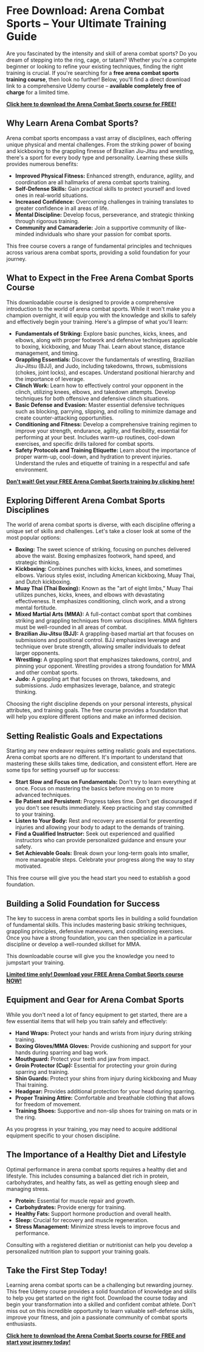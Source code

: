 # Free Download: Arena Combat Sports – Your Ultimate Training Guide

Are you fascinated by the intensity and skill of arena combat sports? Do you dream of stepping into the ring, cage, or tatami? Whether you're a complete beginner or looking to refine your existing techniques, finding the right training is crucial. If you're searching for a **free arena combat sports training course**, then look no further! Below, you'll find a direct download link to a comprehensive Udemy course – **available completely free of charge** for a limited time.

[**Click here to download the Arena Combat Sports course for FREE!**](https://udemywork.com/arena-combat-sports)

## Why Learn Arena Combat Sports?

Arena combat sports encompass a vast array of disciplines, each offering unique physical and mental challenges. From the striking power of boxing and kickboxing to the grappling finesse of Brazilian Jiu-Jitsu and wrestling, there's a sport for every body type and personality. Learning these skills provides numerous benefits:

*   **Improved Physical Fitness:** Enhanced strength, endurance, agility, and coordination are all hallmarks of arena combat sports training.
*   **Self-Defense Skills:** Gain practical skills to protect yourself and loved ones in real-world situations.
*   **Increased Confidence:** Overcoming challenges in training translates to greater confidence in all areas of life.
*   **Mental Discipline:** Develop focus, perseverance, and strategic thinking through rigorous training.
*   **Community and Camaraderie:** Join a supportive community of like-minded individuals who share your passion for combat sports.

This free course covers a range of fundamental principles and techniques across various arena combat sports, providing a solid foundation for your journey.

## What to Expect in the Free Arena Combat Sports Course

This downloadable course is designed to provide a comprehensive introduction to the world of arena combat sports. While it won't make you a champion overnight, it will equip you with the knowledge and skills to safely and effectively begin your training. Here's a glimpse of what you'll learn:

*   **Fundamentals of Striking:** Explore basic punches, kicks, knees, and elbows, along with proper footwork and defensive techniques applicable to boxing, kickboxing, and Muay Thai. Learn about stance, distance management, and timing.
*   **Grappling Essentials:** Discover the fundamentals of wrestling, Brazilian Jiu-Jitsu (BJJ), and Judo, including takedowns, throws, submissions (chokes, joint locks), and escapes. Understand positional hierarchy and the importance of leverage.
*   **Clinch Work:** Learn how to effectively control your opponent in the clinch, utilizing knees, elbows, and takedown attempts. Develop techniques for both offensive and defensive clinch situations.
*   **Basic Defense and Evasion:** Master essential defensive techniques such as blocking, parrying, slipping, and rolling to minimize damage and create counter-attacking opportunities.
*   **Conditioning and Fitness:** Develop a comprehensive training regimen to improve your strength, endurance, agility, and flexibility, essential for performing at your best. Includes warm-up routines, cool-down exercises, and specific drills tailored for combat sports.
*   **Safety Protocols and Training Etiquette:** Learn about the importance of proper warm-up, cool-down, and hydration to prevent injuries. Understand the rules and etiquette of training in a respectful and safe environment.

[**Don't wait! Get your FREE Arena Combat Sports training by clicking here!**](https://udemywork.com/arena-combat-sports)

## Exploring Different Arena Combat Sports Disciplines

The world of arena combat sports is diverse, with each discipline offering a unique set of skills and challenges. Let's take a closer look at some of the most popular options:

*   **Boxing:** The sweet science of striking, focusing on punches delivered above the waist. Boxing emphasizes footwork, hand speed, and strategic thinking.
*   **Kickboxing:** Combines punches with kicks, knees, and sometimes elbows. Various styles exist, including American kickboxing, Muay Thai, and Dutch kickboxing.
*   **Muay Thai (Thai Boxing):** Known as the "art of eight limbs," Muay Thai utilizes punches, kicks, knees, and elbows with devastating effectiveness. It emphasizes conditioning, clinch work, and a strong mental fortitude.
*   **Mixed Martial Arts (MMA):** A full-contact combat sport that combines striking and grappling techniques from various disciplines. MMA fighters must be well-rounded in all areas of combat.
*   **Brazilian Jiu-Jitsu (BJJ):** A grappling-based martial art that focuses on submissions and positional control. BJJ emphasizes leverage and technique over brute strength, allowing smaller individuals to defeat larger opponents.
*   **Wrestling:** A grappling sport that emphasizes takedowns, control, and pinning your opponent. Wrestling provides a strong foundation for MMA and other combat sports.
*   **Judo:** A grappling art that focuses on throws, takedowns, and submissions. Judo emphasizes leverage, balance, and strategic thinking.

Choosing the right discipline depends on your personal interests, physical attributes, and training goals. The free course provides a foundation that will help you explore different options and make an informed decision.

## Setting Realistic Goals and Expectations

Starting any new endeavor requires setting realistic goals and expectations. Arena combat sports are no different. It's important to understand that mastering these skills takes time, dedication, and consistent effort. Here are some tips for setting yourself up for success:

*   **Start Slow and Focus on Fundamentals:** Don't try to learn everything at once. Focus on mastering the basics before moving on to more advanced techniques.
*   **Be Patient and Persistent:** Progress takes time. Don't get discouraged if you don't see results immediately. Keep practicing and stay committed to your training.
*   **Listen to Your Body:** Rest and recovery are essential for preventing injuries and allowing your body to adapt to the demands of training.
*   **Find a Qualified Instructor:** Seek out experienced and qualified instructors who can provide personalized guidance and ensure your safety.
*   **Set Achievable Goals:** Break down your long-term goals into smaller, more manageable steps. Celebrate your progress along the way to stay motivated.

This free course will give you the head start you need to establish a good foundation.

## Building a Solid Foundation for Success

The key to success in arena combat sports lies in building a solid foundation of fundamental skills. This includes mastering basic striking techniques, grappling principles, defensive maneuvers, and conditioning exercises. Once you have a strong foundation, you can then specialize in a particular discipline or develop a well-rounded skillset for MMA.

This downloadable course will give you the knowledge you need to jumpstart your training.

[**Limited time only! Download your FREE Arena Combat Sports course NOW!**](https://udemywork.com/arena-combat-sports)

## Equipment and Gear for Arena Combat Sports

While you don't need a lot of fancy equipment to get started, there are a few essential items that will help you train safely and effectively:

*   **Hand Wraps:** Protect your hands and wrists from injury during striking training.
*   **Boxing Gloves/MMA Gloves:** Provide cushioning and support for your hands during sparring and bag work.
*   **Mouthguard:** Protect your teeth and jaw from impact.
*   **Groin Protector (Cup):** Essential for protecting your groin during sparring and training.
*   **Shin Guards:** Protect your shins from injury during kickboxing and Muay Thai training.
*   **Headgear:** Provides additional protection for your head during sparring.
*   **Proper Training Attire:** Comfortable and breathable clothing that allows for freedom of movement.
*   **Training Shoes:** Supportive and non-slip shoes for training on mats or in the ring.

As you progress in your training, you may need to acquire additional equipment specific to your chosen discipline.

## The Importance of a Healthy Diet and Lifestyle

Optimal performance in arena combat sports requires a healthy diet and lifestyle. This includes consuming a balanced diet rich in protein, carbohydrates, and healthy fats, as well as getting enough sleep and managing stress.

*   **Protein:** Essential for muscle repair and growth.
*   **Carbohydrates:** Provide energy for training.
*   **Healthy Fats:** Support hormone production and overall health.
*   **Sleep:** Crucial for recovery and muscle regeneration.
*   **Stress Management:** Minimize stress levels to improve focus and performance.

Consulting with a registered dietitian or nutritionist can help you develop a personalized nutrition plan to support your training goals.

## Take the First Step Today!

Learning arena combat sports can be a challenging but rewarding journey. This free Udemy course provides a solid foundation of knowledge and skills to help you get started on the right foot. Download the course today and begin your transformation into a skilled and confident combat athlete. Don't miss out on this incredible opportunity to learn valuable self-defense skills, improve your fitness, and join a passionate community of combat sports enthusiasts.

[**Click here to download the Arena Combat Sports course for FREE and start your journey today!**](https://udemywork.com/arena-combat-sports)
